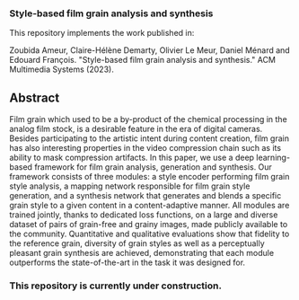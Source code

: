 ### Style-based film grain analysis and synthesis

This repository implements the work published in:

Zoubida Ameur, Claire-Hélène Demarty, Olivier Le Meur, Daniel Ménard and Edouard François. "Style-based film grain analysis and synthesis." ACM Multimedia Systems (2023).





## Abstract
Film grain which used to be a by-product of the chemical processing in the analog film stock, is a desirable feature in the era of digital
cameras. Besides participating to the artistic intent during content creation, film grain has also interesting properties in the video
compression chain such as its ability to mask compression artifacts. In this paper, we use a deep learning-based framework for film grain
analysis, generation and synthesis. Our framework consists of three modules: a style encoder performing film grain style analysis, a
mapping network responsible for film grain style generation, and a synthesis network that generates and blends a specific grain
style to a given content in a content-adaptive manner. All modules are trained jointly, thanks to dedicated loss functions, on a large
and diverse dataset of pairs of grain-free and grainy images, made publicly available to the community. Quantitative and qualitative
evaluations show that fidelity to the reference grain, diversity of grain styles as well as a perceptually pleasant grain synthesis are
achieved, demonstrating that each module outperforms the state-of-the-art in the task it was designed for.

### This repository is currently under construction.
